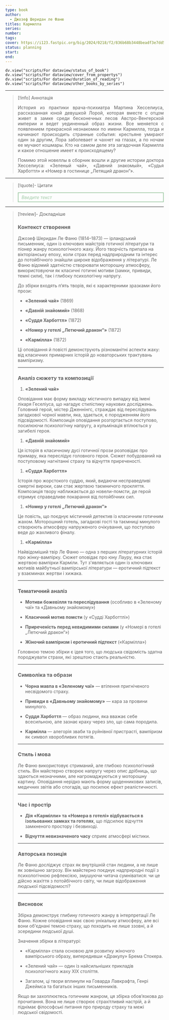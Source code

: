 ```yaml
---
type: book
author:
  - Джозеф Шеридан ле Фаню
titles: Кармилла
series:
number:
tags:
cover: https://i123.fastpic.org/big/2024/0218/f2/836b68b3448beadf3e7dd5fb565debf2.jpg?r=1
status: planning
start:
end:
---
```

```dataviewjs
dv.view("scripts/For dataview/status_of_book")
dv.view("scripts/For dataview/cover_from_propertys")
dv.view("scripts/For dataview/duration_of_reading")
dv.view("scripts/For dataview/other_books_by_series")
```
---

>[!info] Аннотація
> <p align="justify">История из практики врача-психиатра Мартина Хесселиуса, рассказанная юной девушкой Лорой, которая вместе с отцом живет в замке среди бесконечных лесов Австро-Венгерской империи и ведет уединенный образ жизни. Все меняется с появлением прекрасной незнакомки по имени Кармилла, тогда и начинают происходить странные события: крестьяне умирают один за другим, Лора заболевает и чахнет на глазах, а по ночам ее мучают кошмары. Кто на самом деле эта загадочная Кармилла и какое отношение имеет к происходящему?</p>
> <p align="justify">Помимо этой новеллы в сборник вошли и другие истории доктора Хесселиуса: «Зеленый чай», «Давний знакомый», «Судья Харботтл» и «Номер в гостинице „Летящий дракон“».</p>

---

>[!quote]- Цитати
><div align="justify" style="border: 2px solid #A0CAA6; padding: 5px 10px 5px 10px; font-style: italic; color: #A0CAA6 ">Введите текст</div>

---
>[!review]- Докладніше
> ### **Контекст створення**
>
> Джозеф Шеридан Ле Фаню (1814–1873) — ірландський письменник, один із ключових майстрів готичної літератури та піонер жанру психологічного жаху. Його творчість припала на вікторіанську епоху, коли страх перед надприродним та інтерес до потойбічного знайшли широке відображення у літературі. Ле Фаню відомий здатністю створювати моторошну атмосферу, використовуючи як класичні готичні мотиви (замки, привиди, темні сили), так і глибоку психологічну напругу.
>
> До збірки входять п’ять творів, які є характерними зразками його прози:
>
> - **«Зелений чай»** (1869)
>
> - **«Давній знайомий»** (1868)
>
> - **«Суддя Харботтл»** (1872)
>
> - **«Номер у готелі „Летючий дракон“»** (1872)
>
> - **«Кармілла»** (1872)
>
> Ці оповідання й повісті демонструють різноманітні аспекти жаху: від класичних примарних історій до новаторських трактувань вампіризму.
>
> ---
>
> ### **Аналіз сюжету та композиції**
>
> 1. **«Зелений чай»**
>
> Оповідання має форму викладу містичного випадку від імені лікаря Геселіуса, що нагадує стилістику наукових досліджень. Головний герой, містер Дженнінгс, страждає від переслідувань загадкової чорної мавпи, яка, здається, є породженням його підсвідомості. Композиція оповідання розгортається поступово, посилюючи психологічну напругу, а кульмінація втілюється у загибелі героя.
>
> 1. **«Давній знайомий»**
>
> Ця історія в класичному дусі готичної прози розповідає про примару, яка переслідує головного героя. Сюжет побудований на поступовому нагнітанні страху та відчуття приреченості.
>
> 1. **«Суддя Харботтл»**
>
> Історія про жорстокого суддю, який, видаючи несправедливі смертні вироки, сам стає жертвою таємничого прокляття. Композиція твору наближається до новели-помсти, де герой отримує справедливе покарання від потойбічних сил.
>
> 1. **«Номер у готелі „Летючий дракон“»**
>
> Це повість, що поєднує містичний детектив із класичним готичним жахом. Моторошний готель, загадкові гості та таємниці минулого створюють атмосферу напруженого очікування, що поступово веде до жахливого фіналу.
>
> 1. **«Кармілла»**
>
> Найвідоміший твір Ле Фаню — одна з перших літературних історій про жінку-вампірку. Сюжет оповідає про юну Лауру, яка стає жертвою вампірки Карміли. Тут з'являється один із ключових мотивів майбутньої вампірської літератури — еротичний підтекст у взаєминах жертви і хижака.
>
> ---
>
> ### **Тематичний аналіз**
>
> - **Мотиви божевілля та переслідування** (особливо в «Зеленому чаї» та «Давньому знайомому»)
>
> - **Класичний мотив помсти** (у «Судді Харботтлі»)
>
> - **Приреченість перед невидимими силами** (у «Номері в готелі „Летючий дракон“»)
>
> - **Жіночий вампіризм і еротичний підтекст** («Кармілла»)
>
> Головною темою збірки є ідея того, що людська свідомість здатна породжувати страхи, які зрештою стають реальністю.
>
> ---
>
> ### **Символіка та образи**
>
> - **Чорна мавпа в «Зеленому чаї»** — втілення пригніченого несвідомого страху.
>
> - **Привиди в «Давньому знайомому»** — кара за провини минулого.
>
> - **Суддя Харботтл** — образ людини, яка вважає себе всесильною, але зазнає краху через зло, що сама породила.
>
> - **Кармілла** — алегорія зваби та руйнівної пристрасті, вампіризм як символ хворобливих потягів.
>
> ---
>
> ### **Стиль і мова**
>
> Ле Фаню використовує стриманий, але глибоко психологічний стиль. Він майстерно створює напругу через опис дрібниць, що здаються незначними, але нагромаджуються у моторошну картину. Оповідання нерідко мають форму щоденникових записів, медичних звітів або спогадів, що посилює ефект реалістичності.
>
> ---
>
> ### **Час і простір**
>
> - **Дія «Кармілли» та «Номера в готелі» відбувається в ізольованих замках та готелях**, що підсилює відчуття замкненого простору і безвиході.
>
> - **Відчуття невизначеного часу** сприяє атмосфері містики.
>
> ---
>
> ### **Авторська позиція**
>
> Ле Фаню досліджує страх як внутрішній стан людини, а не лише як зовнішню загрозу. Він майстерно поєднує надприродні події з психологічною рефлексією, змушуючи читача сумніватися: чи це дійсно жахіття з потойбічного світу, чи лише відображення людської підсвідомості?
>
> ---
>
> ### **Висновок**
>
> Збірка демонструє глибину готичного жанру в інтерпретації Ле Фаню. Кожне оповідання має свою унікальну атмосферу, але всі вони об'єднані темою страху, що походить не лише ззовні, а й зсередини людської душі.
>
> Значення збірки в літературі:
>
> - «Кармілла» стала основою для розвитку жіночого вампірського образу, випередивши «Дракулу» Брема Стокера.
>
> - «Зелений чай» — один із найсильніших прикладів психологічного жаху XIX століття.
>
> - Загалом, ці твори вплинули на Говарда Лавкрафта, Генрі Джеймса та багатьох інших письменників.
>
> Якщо ви захоплюєтесь готичним жанром, ця збірка обов’язкова до прочитання. Вона не лише створює страхітливий настрій, а й піднімає філософські питання про природу страху та межі людської свідомості.
>